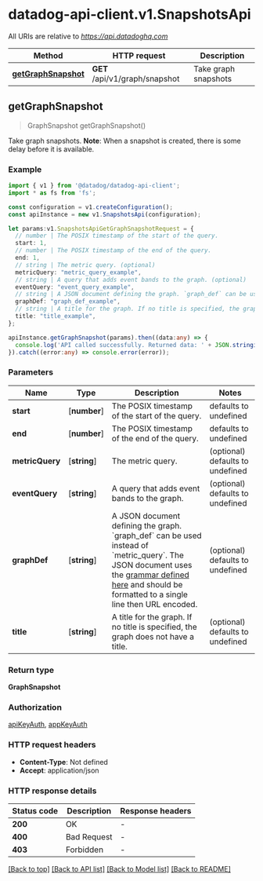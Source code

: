 # datadog-api-client.v1.SnapshotsApi

All URIs are relative to *https://api.datadoghq.com*

Method | HTTP request | Description
------------- | ------------- | -------------
[**getGraphSnapshot**](SnapshotsApi.md#getGraphSnapshot) | **GET** /api/v1/graph/snapshot | Take graph snapshots


## **getGraphSnapshot**
> GraphSnapshot getGraphSnapshot()

Take graph snapshots.
**Note**: When a snapshot is created, there is some delay before it is available.

### Example


```typescript
import { v1 } from '@datadog/datadog-api-client';
import * as fs from 'fs';

const configuration = v1.createConfiguration();
const apiInstance = new v1.SnapshotsApi(configuration);

let params:v1.SnapshotsApiGetGraphSnapshotRequest = {
  // number | The POSIX timestamp of the start of the query.
  start: 1,
  // number | The POSIX timestamp of the end of the query.
  end: 1,
  // string | The metric query. (optional)
  metricQuery: "metric_query_example",
  // string | A query that adds event bands to the graph. (optional)
  eventQuery: "event_query_example",
  // string | A JSON document defining the graph. `graph_def` can be used instead of `metric_query`. The JSON document uses the [grammar defined here](https://docs.datadoghq.com/graphing/graphing_json/#grammar) and should be formatted to a single line then URL encoded. (optional)
  graphDef: "graph_def_example",
  // string | A title for the graph. If no title is specified, the graph does not have a title. (optional)
  title: "title_example",
};

apiInstance.getGraphSnapshot(params).then((data:any) => {
  console.log('API called successfully. Returned data: ' + JSON.stringify(data));
}).catch((error:any) => console.error(error));
```


### Parameters

Name | Type | Description  | Notes
------------- | ------------- | ------------- | -------------
 **start** | [**number**] | The POSIX timestamp of the start of the query. | defaults to undefined
 **end** | [**number**] | The POSIX timestamp of the end of the query. | defaults to undefined
 **metricQuery** | [**string**] | The metric query. | (optional) defaults to undefined
 **eventQuery** | [**string**] | A query that adds event bands to the graph. | (optional) defaults to undefined
 **graphDef** | [**string**] | A JSON document defining the graph. &#x60;graph_def&#x60; can be used instead of &#x60;metric_query&#x60;. The JSON document uses the [grammar defined here](https://docs.datadoghq.com/graphing/graphing_json/#grammar) and should be formatted to a single line then URL encoded. | (optional) defaults to undefined
 **title** | [**string**] | A title for the graph. If no title is specified, the graph does not have a title. | (optional) defaults to undefined


### Return type

**GraphSnapshot**

### Authorization

[apiKeyAuth](README.md#apiKeyAuth), [appKeyAuth](README.md#appKeyAuth)

### HTTP request headers

 - **Content-Type**: Not defined
 - **Accept**: application/json


### HTTP response details
| Status code | Description | Response headers |
|-------------|-------------|------------------|
**200** | OK |  -  |
**400** | Bad Request |  -  |
**403** | Forbidden |  -  |

[[Back to top]](#) [[Back to API list]](README.md#documentation-for-api-endpoints) [[Back to Model list]](README.md#documentation-for-models) [[Back to README]](README.md)

